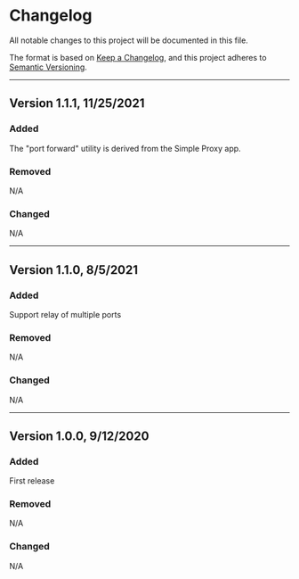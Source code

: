 # Changelog

All notable changes to this project will be documented in this file.

The format is based on [Keep a Changelog](https://keepachangelog.com/en/1.0.0/),
and this project adheres to [Semantic Versioning](https://semver.org/spec/v2.0.0.html).

---
## Version 1.1.1, 11/25/2021

### Added

The "port forward" utility is derived from the Simple Proxy app.

### Removed

N/A

### Changed

N/A

---
## Version 1.1.0, 8/5/2021

### Added

Support relay of multiple ports

### Removed

N/A

### Changed

N/A

---
## Version 1.0.0, 9/12/2020

### Added

First release

### Removed

N/A

### Changed

N/A
